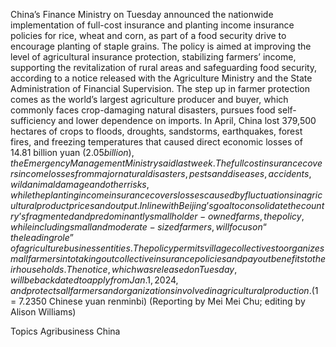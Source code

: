 China’s Finance Ministry on Tuesday announced the nationwide implementation of full-cost insurance and planting income insurance policies for rice, wheat and corn, as part of a food security drive to encourage planting of staple grains.
The policy is aimed at improving the level of agricultural insurance protection, stabilizing farmers’ income, supporting the revitalization of rural areas and safeguarding food security, according to a notice released with the Agriculture Ministry and the State Administration of Financial Supervision.
The step up in farmer protection comes as the world’s largest agriculture producer and buyer, which commonly faces crop-damaging natural disasters, pursues food self-sufficiency and lower dependence on imports.
In April, China lost 379,500 hectares of crops to floods, droughts, sandstorms, earthquakes, forest fires, and freezing temperatures that caused direct economic losses of 14.81 billion yuan ($2.05 billion), the Emergency Management Ministry said last week.
The full cost insurance covers income losses from major natural disasters, pests and diseases, accidents, wild animal damage and other risks, while the planting income insurance covers losses caused by fluctuations in agricultural product prices and output.
In line with Beijing’s goal to consolidate the country’s fragmented and predominantly smallholder-owned farms, the policy, while including small and moderate-sized farmers, will focus on “the leading role” of agriculture business entities.
The policy permits village collectives to organize small farmers into taking out collective insurance policies and pay out benefits to their households.
The notice, which was released on Tuesday, will be backdated to apply from Jan. 1, 2024, and protects all farmers and organizations involved in agricultural production.
($1 = 7.2350 Chinese yuan renminbi)
(Reporting by Mei Mei Chu; editing by Alison Williams)

Topics
Agribusiness
China

